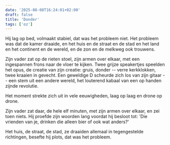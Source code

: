```yaml
---
date: '2025-08-08T16:24:01+02:00'
draft: false
title: 'Donder'
tags: ['oz']
---
```


Hij lag op bed, volmaakt stabiel, dat was het probleem niet. Het probleem was dat de kamer draaide, en het huis en de straat en de stad en het land en het continent en de wereld, en de zon en de melkweg ook trouwens. 

Zijn vader zat op de rieten stoel, zijn armen over elkaar, met een ingespannen frons naar de vloer te kijken. Twee grijze speakertjes speelden het opus, de creatie van zijn creatie: gruis, donder -- verre kerkklokken, twee kraaien in gevecht. Een geweldige D scheurde zich los van zijn gitaar -- een stem uit een andere wereld, het louterend kabaal van een op handen zijnde revolutie. 

Het moment strekte zich uit in vele eeuwigheden, laag op laag en drone op drone.

Zijn vader zat daar, de hele elf minuten, met zijn armen over elkaar, en zei toen niets. Hij proefde zijn woorden lang voordat hij besloot tot: 'Die vrienden van je, drinken die alleen bier of ook wat anders?'

Het huis, de straat, de stad, ze draaiden allemaal in tegengestelde richtingen, besefte hij plots, dat was het probleem.
